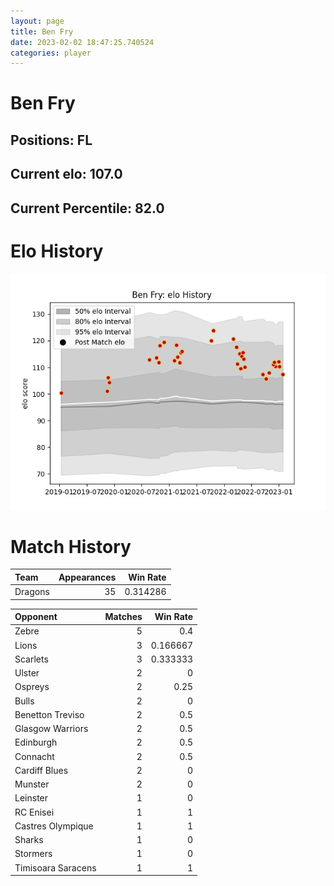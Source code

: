 ```yaml
---  
layout: page  
title: Ben Fry  
date: 2023-02-02 18:47:25.740524  
categories: player  
---
```

# Ben Fry

## Positions: FL

## Current elo: 107.0

## Current Percentile: 82.0

# Elo History


![elo history](history_BenFry.png)
# Match History


| Team    |   Appearances |   Win Rate |
|:--------|--------------:|-----------:|
| Dragons |            35 |   0.314286 |

| Opponent           |   Matches |   Win Rate |
|:-------------------|----------:|-----------:|
| Zebre              |         5 |   0.4      |
| Lions              |         3 |   0.166667 |
| Scarlets           |         3 |   0.333333 |
| Ulster             |         2 |   0        |
| Ospreys            |         2 |   0.25     |
| Bulls              |         2 |   0        |
| Benetton Treviso   |         2 |   0.5      |
| Glasgow Warriors   |         2 |   0.5      |
| Edinburgh          |         2 |   0.5      |
| Connacht           |         2 |   0.5      |
| Cardiff Blues      |         2 |   0        |
| Munster            |         2 |   0        |
| Leinster           |         1 |   0        |
| RC Enisei          |         1 |   1        |
| Castres Olympique  |         1 |   1        |
| Sharks             |         1 |   0        |
| Stormers           |         1 |   0        |
| Timisoara Saracens |         1 |   1        |